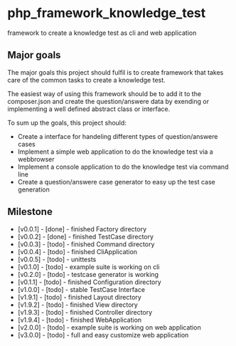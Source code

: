 # php_framework_knowledge_test

framework to create a knowledge test as cli and web application

## Major goals

The major goals this project should fulfil is to create framework that takes care of the common tasks to create a knowledge test.  

The easiest way of using this framework should be to add it to the composer.json and create the question/answere data by exending or implementing a well defined abstract class or interface.

To sum up the goals, this project should:
*  Create a interface for handeling different types of question/answere cases
*  Implement a simple web application to do the knowledge test via a webbrowser
*  Implement a console application to do the knowledge test via command line
*  Create a question/answere case generator to easy up the test case generation

## Milestone

* [v0.0.1] - [done] - finished Factory directory
* [v0.0.2] - [done] - finished TestCase directory
* [v0.0.3] - [todo] - finished Command directory
* [v0.0.4] - [todo] - finished CliApplication
* [v0.0.5] - [todo] - unittests
* [v0.1.0] - [todo] - example suite is working on cli
* [v0.2.0] - [todo] - testcase generator is working
* [v0.1.1] - [todo] - finished Configuration directory
* [v1.0.0] - [todo] - stable TestCase Interface
* [v1.9.1] - [todo] - finished Layout directory
* [v1.9.2] - [todo] - finished View directory
* [v1.9.3] - [todo] - finished Controller directory
* [v1.9.4] - [todo] - finished WebApplication
* [v2.0.0] - [todo] - example suite is working on web application
* [v3.0.0] - [todo] - full and easy customize web application
